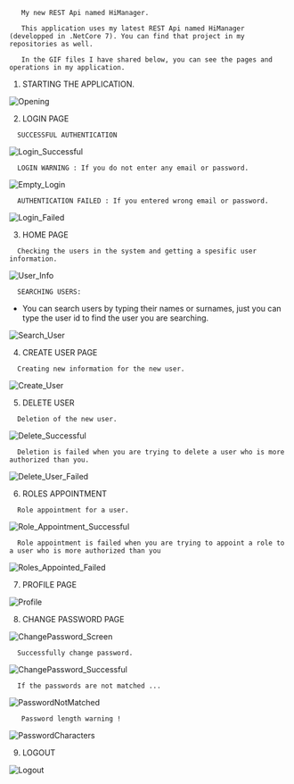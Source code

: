 ```
   My new REST Api named HiManager.
   
   This application uses my latest REST Api named HiManager (developped in .NetCore 7). You can find that project in my repositories as well.
   
   In the GIF files I have shared below, you can see the pages and operations in my application.
```



1) STARTING THE APPLICATION.

![Opening](https://github.com/user-attachments/assets/6baae9e8-c8a4-4619-bbd5-d9ed6b3022d7)


2) LOGIN PAGE

```
  SUCCESSFUL AUTHENTICATION
```

![Login_Successful](https://github.com/user-attachments/assets/a9473767-60a0-44cf-b919-bec4d5907c8f)


```
  LOGIN WARNING : If you do not enter any email or password.
```

![Empty_Login](https://github.com/user-attachments/assets/30514e11-9b4f-4e39-a8b9-dcdebddac595)

```
  AUTHENTICATION FAILED : If you entered wrong email or password.
```

![Login_Failed](https://github.com/user-attachments/assets/f104ea5e-e5b6-4987-a5c1-2ab6a743e76c)


3) HOME PAGE

```
  Checking the users in the system and getting a spesific user information.
```
![User_Info](https://github.com/user-attachments/assets/2696add5-b89b-46db-a1c9-aa23c6e9421f)

```
  SEARCHING USERS:
```
* You can search users by typing their names or surnames, just you can type the user id to find the user you are searching.

![Search_User](https://github.com/user-attachments/assets/d65eeb83-9aa1-47eb-9bcc-87bfa70240ad)

4) CREATE USER PAGE

```
  Creating new information for the new user.
```

![Create_User](https://github.com/user-attachments/assets/caf4425c-1fa5-4498-b244-3ff1035be69c)

5) DELETE USER

```
  Deletion of the new user.
```

![Delete_Successful](https://github.com/user-attachments/assets/e53afcf9-34d3-4d17-9312-cb3b484357fa)

```
  Deletion is failed when you are trying to delete a user who is more authorized than you.
```

![Delete_User_Failed](https://github.com/user-attachments/assets/5c43dcff-2854-4b45-9d89-ffa90684ef85)


6) ROLES APPOINTMENT

```
  Role appointment for a user.
```

![Role_Appointment_Successful](https://github.com/user-attachments/assets/b682d3a1-8805-468e-8b4c-e2449551daa6)

```
  Role appointment is failed when you are trying to appoint a role to a user who is more authorized than you
```
![Roles_Appointed_Failed](https://github.com/user-attachments/assets/962f69a4-0908-4ae6-b32d-2681f4d0938e)


7) PROFILE PAGE

![Profile](https://github.com/user-attachments/assets/3df5c84d-cf3d-44ec-8dd4-45a097a2cc32)

8) CHANGE PASSWORD PAGE

![ChangePassword_Screen](https://github.com/user-attachments/assets/ae497353-2956-4a93-ae9b-f4a856443237)

```
  Successfully change password.
```
![ChangePassword_Successful](https://github.com/user-attachments/assets/1d785c90-a456-4ddc-b18b-5507e4319d70)

```
  If the passwords are not matched ...
```
![PasswordNotMatched](https://github.com/user-attachments/assets/879e3a86-4a52-4d6c-9a36-3d033d39632e)

```
   Password length warning !
```

![PasswordCharacters](https://github.com/user-attachments/assets/65df0be4-116b-48cf-8da7-a88fe6d5e220)

9) LOGOUT

![Logout](https://github.com/user-attachments/assets/9350bba6-1faa-4b80-a994-278d3a056d28)
